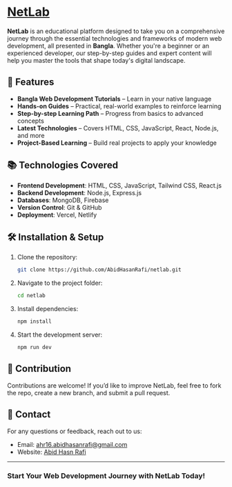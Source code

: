 # [NetLab](https://project-netlab.web.app/)

**NetLab** is an educational platform designed to take you on a comprehensive journey through the essential technologies and frameworks of modern web development, all presented in **Bangla**. Whether you're a beginner or an experienced developer, our step-by-step guides and expert content will help you master the tools that shape today's digital landscape.

## 🚀 Features
- **Bangla Web Development Tutorials** – Learn in your native language
- **Hands-on Guides** – Practical, real-world examples to reinforce learning
- **Step-by-step Learning Path** – Progress from basics to advanced concepts
- **Latest Technologies** – Covers HTML, CSS, JavaScript, React, Node.js, and more
- **Project-Based Learning** – Build real projects to apply your knowledge

## 📚 Technologies Covered
- **Frontend Development**: HTML, CSS, JavaScript, Tailwind CSS, React.js
- **Backend Development**: Node.js, Express.js
- **Databases**: MongoDB, Firebase
- **Version Control**: Git & GitHub
- **Deployment**: Vercel, Netlify

## 🛠 Installation & Setup
1. Clone the repository:
   ```sh
   git clone https://github.com/AbidHasanRafi/netlab.git
   ```
2. Navigate to the project folder:
   ```sh
   cd netlab
   ```
3. Install dependencies:
   ```sh
   npm install
   ```
4. Start the development server:
   ```sh
   npm run dev
   ```

## 🤝 Contribution
Contributions are welcome! If you’d like to improve NetLab, feel free to fork the repo, create a new branch, and submit a pull request.

## 📧 Contact
For any questions or feedback, reach out to us:
- Email: [ahr16.abidhasanrafi@gmail.com](mailto:ahr16.abidhasanrafi@gmail.com)
- Website: [Abid Hasn Rafi](https://abidhasanrafi.github.io/) 

---
### Start Your Web Development Journey with NetLab Today!

